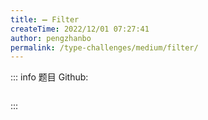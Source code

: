 ```yaml
---
title: ➖ Filter
createTime: 2022/12/01 07:27:41
author: pengzhanbo
permalink: /type-challenges/medium/filter/
---
```


::: info 题目
Github: []()

```ts
```
:::
